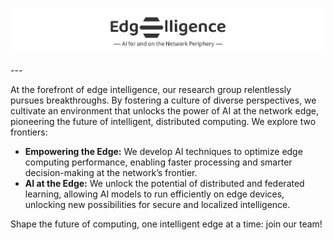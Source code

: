 <p align="center"><img style="max-width:100%;" src="edgelligence.png" alt="Edgelligence"/></p>
---

At the forefront of edge intelligence, our research group relentlessly pursues breakthroughs. By fostering a culture of diverse perspectives, we cultivate an environment that unlocks the power of AI at the network edge, pioneering the future of intelligent, distributed computing. We explore two frontiers:
- **Empowering the Edge:** We develop AI techniques to optimize edge computing performance, enabling faster processing and smarter decision-making at the network’s frontier.
- **AI at the Edge:** We unlock the potential of distributed and federated learning, allowing AI models to run efficiently on edge devices, unlocking new possibilities for secure and localized intelligence.

Shape the future of computing, one intelligent edge at a time: join our team!

<!--

## Hi there 👋

**Here are some ideas to get you started:**

🙋‍♀️ A short introduction - what is your organization all about?
🌈 Contribution guidelines - how can the community get involved?
👩‍💻 Useful resources - where can the community find your docs? Is there anything else the community should know?
🍿 Fun facts - what does your team eat for breakfast?
🧙 Remember, you can do mighty things with the power of [Markdown](https://docs.github.com/github/writing-on-github/getting-started-with-writing-and-formatting-on-github/basic-writing-and-formatting-syntax)
-->

